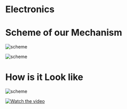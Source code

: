 # Electronics

# Scheme  of our Mechanism
![scheme](https://i.imgur.com/VezQYKx.png)

![scheme](https://i.imgur.com/a1TSy3i.png)
# How is it Look like
![scheme](https://i.imgur.com/YQaGygI.png)

[![Watch the video](https://i.imgur.com/vKb2F1B.png)](https://drive.google.com/file/d/1UsVJ8lDR3E0446JubiQAxU64Kh3EM8Rf/view?usp=sharing)

